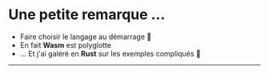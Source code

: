 # Une petite remarque ...

- Faire choisir le langage au démarrage 🤔
- En fait **Wasm** est polyglotte
- ... Et j'ai galéré en **Rust** sur les exemples compliqués 🥵

---
